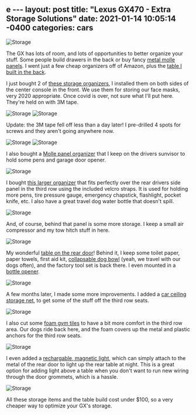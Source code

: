 e ---
layout: post
title:  "Lexus GX470 - Extra Storage Solutions"
date:   2021-01-14 10:05:14 -0400
categories: cars
---

![Storage](/images/storage/1.jpg)

The GX has lots of room, and lots of opportunities to better organize your stuff. Some people build drawers in the back or buy fancy [metal molle panels](https://www.ragofabrication.com/products/gx-470-modular-storage-panel-system-powder-coated). I went just a few cheap organizers off of Amazon, plus the [table I built in the back](https://rskelton.com/GX470-Rear-Door-Table/). 

I just bought 2 of [these storage organizers](https://amzn.to/3bETGud), I installed them on both sides of the center console in the front. We use them for storing our face masks, very 2020 appropriate. Once covid is over, not sure what I'll put here. They're held on with 3M tape. 

![Storage](/images/storage/6.jpg)
![Storage](/images/storage/5.jpg)

Update: the 3M tape fell off less than a day later! I pre-drilled 4 spots for screws and they aren't going anywhere now. 

![Storage](/images/storage/10.jpg)
![Storage](/images/storage/11.jpg)

I also bought a [Molle panel organizer](https://amzn.to/38HDwOM) that I keep on the drivers sunvisor to hold some pens and garage door opener. 

![Storage](/images/storage/4.jpg)

I bought [this larger organizer](https://amzn.to/3ic3ptp) that fits perfectly over the rear drivers side panel in the third row using the included velcro straps. It is used for holding more pens, tire pressure gauge, emergency chapstick, flashlight, pocket knife, etc. I also have a great travel dog water bottle that doesn't spill. 

![Storage](/images/storage/3.jpg)

And, of course, behind that panel is some more storage. I keep a small air compressor and my tow hitch stuff in here. 

![Storage](/images/storage/2.jpg)

My wonderful [table on the rear door](https://rskelton.com/GX470-Rear-Door-Table/)! Behind it, I keep some toilet paper, paper towels, first aid kit, [collapsable dog bowl](https://amzn.to/38OuOyB) (yeah, we travel with our dogs often), and the factory tool set is back there. I even mounted in a [bottle opener](https://amzn.to/35H2dJq). 

![Storage](/images/storage/1.jpg)

A few months later, I made some more improvements. I added a [car ceiling storage net](https://amzn.to/3py1LFZ), to get some of the stuff off the third row seats. 

![Storage](/images/storage/13.jpg)

I also cut some [foam gym tiles](https://amzn.to/3fWII4X) to have a bit more comfort in the third row area. Our dogs ride back here, and the foam covers up the metal and plastic anchors for the third row seats. 

![Storage](/images/storage/14.jpg)

I even added a [rechargable, magnetic light](https://amzn.to/2S8JvHe), which can simply attach to the metal of the rear door to light up the rear table at night. This is a great option for adding light above a table when you don't want to run new wiring through the door grommets, which is a hassle. 

![Storage](/images/storage/12.jpg)


All these storage items and the table build cost under $100, so a very cheaper way to optimize your GX's storage. 
